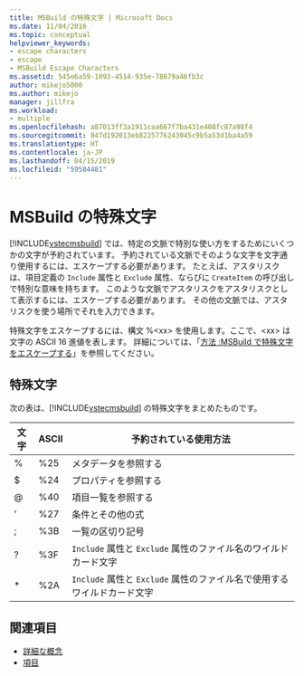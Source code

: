```yaml
---
title: MSBuild の特殊文字 | Microsoft Docs
ms.date: 11/04/2016
ms.topic: conceptual
helpviewer_keywords:
- escape characters
- escape
- MSBuild Escape Characters
ms.assetid: 545e6a59-1093-4514-935e-78679a46fb3c
author: mikejo5000
ms.author: mikejo
manager: jillfra
ms.workload:
- multiple
ms.openlocfilehash: a87013ff3a1911caa667f7ba431e408fc87a98f4
ms.sourcegitcommit: 847d192013eb8225776243045c9b5a53d1ba4a59
ms.translationtype: HT
ms.contentlocale: ja-JP
ms.lasthandoff: 04/15/2019
ms.locfileid: "59584481"
---
```

# <a name="msbuild-special-characters"></a>MSBuild の特殊文字
[!INCLUDE[vstecmsbuild](../extensibility/internals/includes/vstecmsbuild_md.md)] では、特定の文脈で特別な使い方をするためにいくつかの文字が予約されています。 予約されている文脈でそのような文字を文字通り使用するには、エスケープする必要があります。 たとえば、アスタリスクは、項目定義の `Include` 属性と `Exclude` 属性、ならびに `CreateItem` の呼び出しで特別な意味を持ちます。 このような文脈でアスタリスクをアスタリスクとして表示するには、エスケープする必要があります。 その他の文脈では、アスタリスクを使う場所でそれを入力できます。

 特殊文字をエスケープするには、構文 %\<xx> を使用します。ここで、\<xx> は文字の ASCII 16 進値を表します。 詳細については、「[方法 :MSBuild で特殊文字をエスケープする](../msbuild/how-to-escape-special-characters-in-msbuild.md)」を参照してください。

## <a name="special-characters"></a>特殊文字
 次の表は、[!INCLUDE[vstecmsbuild](../extensibility/internals/includes/vstecmsbuild_md.md)] の特殊文字をまとめたものです。

|**文字**|**ASCII**|**予約されている使用方法**|
|-------------------|---------------|------------------------|
|%|%25|メタデータを参照する|
|$|%24|プロパティを参照する|
|@|%40|項目一覧を参照する|
|\'|%27|条件とその他の式|
|;|%3B|一覧の区切り記号|
|?|%3F|`Include` 属性と `Exclude` 属性のファイル名のワイルドカード文字|
|*|%2A|`Include` 属性と `Exclude` 属性のファイル名で使用するワイルドカード文字|

## <a name="see-also"></a>関連項目
- [詳細な概念](../msbuild/msbuild-advanced-concepts.md)
- [項目](../msbuild/msbuild-items.md)